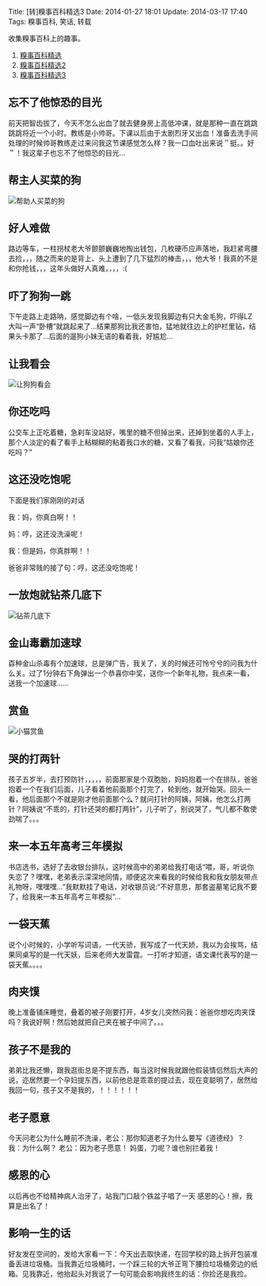 Title: [转]糗事百科精选3
Date: 2014-01-27 18:01
Update: 2014-03-17 17:40
Tags: 糗事百科, 笑话, 转载

[1]: /static/images/qiushibaike/BangZhuRenMaiCaiDeGou.jpg
[2]: /static/images/qiushibaike/RangGouGouKanHui.jpg
[3]: /static/images/qiushibaike/dog-under-the-table.jpg
[4]: /static/images/qiushibaike/XiaoMaoShangYu.jpg

收集糗事百科上的趣事。

1. [糗事百科精选](/collection/qiushibaike.html)
2. [糗事百科精选2](/collection/qiushibaike2.html)
3. [糗事百科精选3](/collection/qiushibaike3.html)

## 忘不了他惊恐的目光
前天把智齿拔了，今天不怎么出血了就去健身房上高低冲课，就是那种一直在跳跳跳跳将近一个小时。教练是小帅哥。下课以后由于太剧烈牙又出血！准备去洗手间处理的时候帅哥教练走过来问我这节课感觉怎么样？我一口血吐出来说＂挺。。好＂！我这辈子也忘不了他惊恐的目光…

## 帮主人买菜的狗
![帮助人买菜的狗][1]

## 好人难做
路边等车，一柱拐杖老大爷颤颤巍巍地掏出钱包，几枚硬币应声落地，我赶紧弯腰去捡，，，随之而来的是背上、头上遭到了几下猛烈的棒击，，，他大爷！我真的不是和你抢钱，，，这年头做好人真难，，，，:(

## 吓了狗狗一跳
下午走路上走路呐，感觉脚边有个啥，一低头发现我脚边有只大金毛狗，吓得LZ大叫一声“卧槽”就跳起来了...结果那狗比我还害怕，猛地就往边上的护栏里钻，结果头卡那了...后面的遛狗小妹无语的看着我，好尴尬...

## 让我看会
![让狗狗看会][2]

## 你还吃吗
公交车上正吃着糖，急刹车没站好，嘴里的糖不但掉出来，还掉到坐着的人手上，那个人淡定的看了看手上粘糊糊的粘着我口水的糖，又看了看我，问我“姑娘你还吃吗？”

## 这还没吃饱呢
下面是我们家刚刚的对话

我：妈，你真白啊！！

妈：哼，这还没洗澡呢！

我：但是妈，你真胖啊！！

爸爸非常贱的接了句：哼，这还没吃饱呢！

## 一放炮就钻茶几底下
![钻茶几底下][3]

## 金山毒霸加速球
孬种金山杀毒有个加速球，总是弹广告，我关了，关的时候还可怜兮兮的问我为什么关。过了1分钟右下角弹出一个恭喜你中奖，送你一个新年礼物，我点来一看，送我一个加速球……

## 赏鱼
![小猫赏鱼][4]

## 哭的打两针
孩子五岁半，去打预防针，，，，，前面那家是个双胞胎，妈妈抱着一个在排队，爸爸抱着一个在我们后面，儿子看着他前面那个打完了，轮到他，就开始哭。回头一看，他后面那个不就是刚才他前面那个么？就问打针的阿姨，阿姨，他怎么打两针？阿姨说“不乖的，打针还哭的都打两针”，儿子听了，别说哭了，气儿都不敢使劲喘了。。。

## 来一本五年高考三年模拟
书店选书，选好了去收银台排队，这时候高中的弟弟给我打电话“喂，哥，听说你失恋了？嘿嘿，老弟表示深深地同情，顺便这次来看我的时候给我和我女朋友带点礼物呀，嘿嘿嘿…”我默默挂了电话，对收银员说:“不好意思，那套盗墓笔记我不要了，给我来一本五年高考三年模拟”…

## 一袋天蕉
说个小时候的，小学听写词语，一代天骄，我写成了一代天娇，我以为会挨骂，结果同桌写的是一代天妖，后来老师大发雷霆。一打听才知道，语文课代表写的是一袋天蕉。。。。

## 肉夹馍
晚上准备铺床睡觉，叠着的被子刚要打开，4岁女儿突然问我：爸爸你想吃肉夹馍吗？我说好啊！然后她就把自己夹在被子中间了。。。

## 孩子不是我的
弟弟比我还懒，跟我逛街总是不提东西，每当这时候我就跟他假装情侣然后大声的说，迩居然要一个孕妇提东西，以前他总是乖乖的提过去，现在变聪明了，居然给我回一句，孩子又不是我的，！！！！！！

## 老子愿意
今天问老公为什么睡前不洗澡，老公：那你知道老子为什么要写《道德经》？ 我：为什么啊？ 老公：因为老子愿意！ 妈蛋，刀呢？谁也别拦着我！

## 感恩的心
以后再也不给精神病人治牙了，站我门口敲个铁盆子唱了一天 感恩的心！擦，我算是出名了！

## 影响一生的话
好友发在空间的，发给大家看一下：今天出去取快递，在回学校的路上拆开包装准备丢进垃圾桶。当我靠近垃圾桶时，一个踩三轮的大爷正弯下腰捡垃圾桶旁边的纸箱。见我靠近，他抬起头对我说了一句可能会影响我终生的话：你捡还是我捡。

